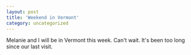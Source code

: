 ```yaml
---
layout: post
title: 'Weekend in Vermont'
category: uncategorized
---
```


Melanie and I will be in Vermont this week.  Can't wait.  It's been too long since our last visit.
<br />
